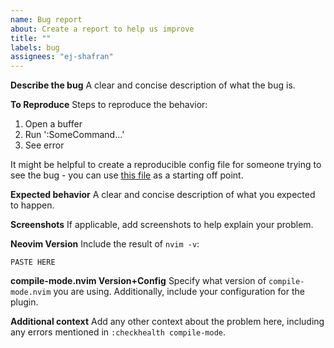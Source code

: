 ```yaml
---
name: Bug report
about: Create a report to help us improve
title: ""
labels: bug
assignees: "ej-shafran"
---
```


**Describe the bug**
A clear and concise description of what the bug is.

**To Reproduce**
Steps to reproduce the behavior:

1. Open a buffer
2. Run ':SomeCommand...'
3. See error

It might be helpful to create a reproducible config file for someone trying to see the bug - you can use [this file](https://github.com/ej-shafran/compile-mode.nvim/raw/main/spec/configs/repro.lua) as a starting off point.

**Expected behavior**
A clear and concise description of what you expected to happen.

**Screenshots**
If applicable, add screenshots to help explain your problem.

**Neovim Version**
Include the result of `nvim -v`:

```
PASTE HERE
```

**compile-mode.nvim Version+Config**
Specify what version of `compile-mode.nvim` you are using. Additionally, include your configuration for the plugin.

**Additional context**
Add any other context about the problem here, including any errors mentioned in `:checkhealth compile-mode`.

